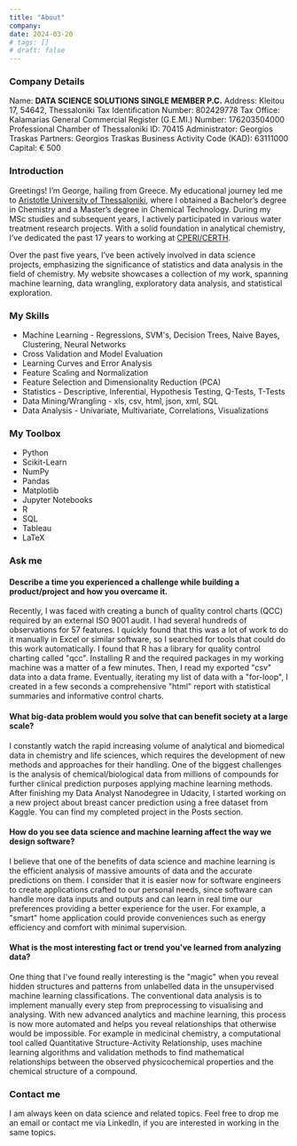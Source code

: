```yaml
---
title: "About"
company: 
date: 2024-03-20
# tags: []
# draft: false
---
```


### Company Details

Name: **DATA SCIENCE SOLUTIONS SINGLE MEMBER P.C.**
Address: Kleitou 17, 54642, Thessaloniki
Tax Identification Number: 802429778
Tax Office: Kalamarias
General Commercial Register (G.E.MI.) Number: 176203504000
Professional Chamber of Thessaloniki ID: 70415
Administrator: Georgios Traskas
Partners: Georgios Traskas
Business Activity Code (KAD): 63111000
Capital: € 500

### Introduction

Greetings! I’m George, hailing from Greece. My educational journey led me to [Aristotle University of Thessaloniki](https://www.auth.gr/en), where I obtained a Bachelor’s degree in Chemistry and a Master’s degree in Chemical Technology. During my MSc studies and subsequent years, I actively participated in various water treatment research projects. With a solid foundation in analytical chemistry, I’ve dedicated the past 17 years to working at [CPERI/CERTH](http://www.cperi.certh.gr/index.php?lang=en).

Over the past five years, I’ve been actively involved in data science projects, emphasizing the significance of statistics and data analysis in the field of chemistry. My website showcases a collection of my work, spanning machine learning, data wrangling, exploratory data analysis, and statistical exploration.

### My Skills

* Machine Learning - Regressions, SVM's, Decision Trees, Naive Bayes, Clustering, Neural Networks
* Cross Validation and Model Evaluation
* Learning Curves and Error Analysis
* Feature Scaling and Normalization
* Feature Selection and Dimensionality Reduction (PCA)
* Statistics - Descriptive, Inferential, Hypothesis Testing, Q-Tests, T-Tests
* Data Mining/Wrangling - xls, csv, html, json, xml, SQL
* Data Analysis - Univariate, Multivariate, Correlations, Visualizations

### My Toolbox

* Python
* Scikit-Learn
* NumPy
* Pandas
* Matplotlib
* Jupyter Notebooks
* R
* SQL
* Tableau
* LaTeX



### Ask me

#### Describe a time you experienced a challenge while building a product/project and how you overcame it.

Recently, I was faced with creating a bunch of quality control charts (QCC) required by an external ISO 9001 audit. I had several hundreds of observations for 57 features. I quickly found that this was a lot of work to do it manually in Excel or similar software, so I searched for tools that could do this work automatically. I found that R has a library for quality control charting called "qcc". Installing R and the required packages in my working machine was a matter of a few minutes. Then, I read my exported "csv" data into a data frame. Eventually, iterating my list of data with a "for-loop", I created in a few seconds a comprehensive "html" report with statistical summaries and informative control charts.

#### What big-data problem would you solve that can benefit society at a large scale?

I constantly watch the rapid increasing volume of analytical and biomedical data in chemistry and life sciences, which requires the development of new methods and approaches for their handling. One of the biggest challenges is the analysis of chemical/biological data from millions of compounds for further clinical prediction purposes applying machine learning methods. After finishing my Data Analyst Nanodegree in Udacity, I started working on a new project about breast cancer prediction using a free dataset from Kaggle. You can find my completed project in the Posts section.

#### How do you see data science and machine learning affect the way we design software?

I believe that one of the benefits of data science and machine learning is the efficient analysis of massive amounts of data and the accurate predictions on them. I consider that it is easier now for software engineers to create applications crafted to our personal needs, since software can handle more data inputs and outputs and can learn in real time our preferences providing a better experience for the user. For example, a "smart" home application could provide conveniences such as energy efficiency and comfort with minimal supervision.

#### What is the most interesting fact or trend you've learned from analyzing data?

One thing that I've found really interesting is the "magic" when you reveal hidden structures and patterns from unlabelled data in the unsupervised machine learning classifications. The conventional data analysis is to implement manually every step from preprocessing to visualising and analysing. With new advanced analytics and machine learning, this process is now more automated and helps you reveal relationships that otherwise would be impossible. For example in medicinal chemistry, a computational tool called Quantitative Structure-Activity Relationship, uses machine learning algorithms and validation methods to find mathematical relationships between the observed physicochemical properties and the chemical structure of a compound.

### Contact me

I am always keen on data science and related topics. Feel free to drop me an email or contact me via LinkedIn, if you are interested in working in the same topics.
